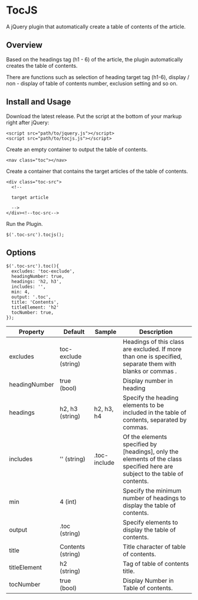 # TocJS

A jQuery plugin that automatically create a table of contents of the article.

## Overview

Based on the headings tag (h1 - 6) of the article, the plugin automatically creates the table of contents.

There are functions such as selection of heading target tag (h1-6), display / non - display of table of contents number, exclusion setting and so on.

## Install and Usage

Download the latest release.
Put the script at the bottom of your markup right after jQuery:

```
<script src="path/to/jquery.js"></script>
<script src="path/to/tocjs.js"></script>
```

Create an empty container to output the table of contents.

```
<nav class="toc"></nav>
```

Create a container that contains the target articles of the table of contents.

```
<div class="toc-src">
  <!--

  target article

  -->
</div><!--toc-src-->
```

Run the Plugin.

```
$('.toc-src').tocjs();
```

## Options

```
$('.toc-src').toc(){
  excludes: 'toc-exclude',
  headingNumber: true,
  headings: 'h2, h3',
  includes: '',
  min: 4,
  output: '.toc',
  title: 'Contents',
  titleElement: 'h2'
  tocNumber: true,
});
```

|Property|Default|Sample|Description|
|---|---|---|---|
|excludes|toc-exclude (string)||Headings of this class are excluded. If more than one is specified, separate them with blanks or commas .|
|headingNumber|true (bool)||Display number in heading|
|headings|h2, h3 (string)|h2, h3, h4|Specify the heading elements to be included in the table of contents, separated by commas.|
|includes|'' (string)|.toc-include|Of the elements specified by [headings], only the elements of the class specified here are subject to the table of contents.|
|min|4 (int)||Specify the minimum number of headings to display the table of contents.|
|output|.toc (string)||Specify elements to display the table of contents.|
|title|Contents (string)||Title character of table of contents.|
|titleElement|h2 (string)||Tag of table of contents title.|
|tocNumber|true (bool)||Display Number in Table of contents.|
